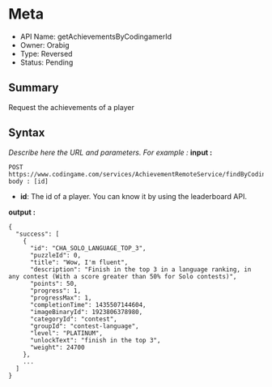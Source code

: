 # Meta
  - API Name: getAchievementsByCodingamerId
  - Owner: Orabig
  - Type: Reversed
  - Status: Pending
  

## Summary
Request the achievements of a player

## Syntax
*Describe here the URL and parameters. For example :*
__input :__
```
POST https://www.codingame.com/services/AchievementRemoteService/findByCodingamerId
body : [id]
```
  - **id**: The id of a player. You can know it by using the leaderboard API.

__output :__
```
{
  "success": [
    {
      "id": "CHA_SOLO_LANGUAGE_TOP_3",
      "puzzleId": 0,
      "title": "Wow, I'm fluent",
      "description": "Finish in the top 3 in a language ranking, in any contest (With a score greater than 50% for Solo contests)",
      "points": 50,
      "progress": 1,
      "progressMax": 1,
      "completionTime": 1435507144604,
      "imageBinaryId": 1923806378980,
      "categoryId": "contest",
      "groupId": "contest-language",
      "level": "PLATINUM",
      "unlockText": "finish in the top 3",
      "weight": 24700
    },
    ...
  ]
}	
```
